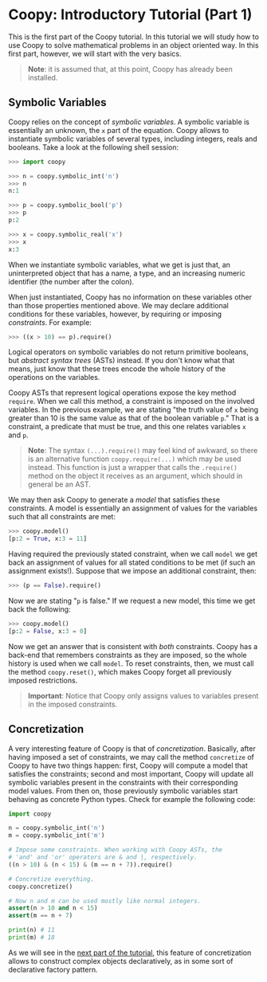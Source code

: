 # Coopy: Introductory Tutorial (Part 1)

This is the first part of the Coopy tutorial. In this tutorial we will study
how to use Coopy to solve mathematical problems in an object oriented way.
In this first part, however, we will start with the very basics. 

> **Note**: it is assumed that, at this point, Coopy has already been installed.

## Symbolic Variables

Coopy relies on the concept of *symbolic variables*. A symbolic variable is
essentially an unknown, the `x` part of the equation. Coopy allows to
instantiate symbolic variables of several types, including integers,
reals and booleans. Take a look at the following shell session:

```python
>>> import coopy

>>> n = coopy.symbolic_int('n')
>>> n
n:1

>>> p = coopy.symbolic_bool('p')
>>> p
p:2

>>> x = coopy.symbolic_real('x')
>>> x
x:3
```

When we instantiate symbolic variables, what we get is just that,
an uninterpreted object that has a name, a type, and an increasing
numeric identifier (the number after the colon).

When just instantiated, Coopy has no information on these variables
other than those properties mentioned above. We may declare additional
conditions for these variables, however, by requiring or imposing
*constraints*. For example:

```python
>>> ((x > 10) == p).require()
```

Logical operators on symbolic variables do not return primitive
booleans, but *abstract syntax trees* (ASTs) instead. If you don't know
what that means, just know that these trees encode the whole
history of the operations on the variables.

Coopy ASTs that represent logical operations expose the key 
method `require`. When we call this method, a constraint
is imposed on the involved variables. In the previous example,
we are stating "the truth value of `x` being greater than 10
is the same value as that of the boolean variable `p`."
That is a constraint, a predicate that must be true, 
and this one relates variables `x` and `p`.

> **Note**: The syntax `(...).require()` may feel kind of 
awkward, so there is an alternative function `coopy.require(...)`
which may be used instead. This function is just a wrapper
that calls the `.require()` method on the object it
receives as an argument, which should in general be an AST.

We may then ask Coopy to generate a *model* that satisfies these
constraints. A model is essentially an assignment of values
for the variables such that all constraints are met:

```python
>>> coopy.model()
[p:2 = True, x:3 = 11]
```

Having required the previously stated constraint, when we call
`model` we get back an assignment of values for all stated
conditions to be met (if such an assignment exists!).
Suppose that we impose an additional constraint, then:

```python
>>> (p == False).require()
```

Now we are stating "`p` is false." If we request a new model,
this time we get back the following:

```python
>>> coopy.model()
[p:2 = False, x:3 = 0]
```

Now we get an answer that is consistent with *both*
constraints. Coopy has a back-end that remembers constraints
as they are imposed, so the whole history is used when
we call `model`. To reset constraints, then, we must call
the method `coopy.reset()`, which makes Coopy forget all
previously imposed restrictions.

> **Important**: Notice that Coopy only assigns values to
variables present in the imposed constraints.

## Concretization

A very interesting feature of Coopy is that of *concretization*.
Basically, after having imposed a set of constraints, we may
call the method `concretize` of Coopy to have two things happen:
first, Coopy will compute a model that satisfies the constraints;
second and most important, Coopy will update all symbolic variables
present in the constraints with their corresponding model values. 
From then on, those previously symbolic variables start behaving as 
concrete Python types. Check for example the following code:

```python
import coopy

n = coopy.symbolic_int('n')
m = coopy.symbolic_int('m')

# Impose some constraints. When working with Coopy ASTs, the 
# 'and' and 'or' operators are & and |, respectively.
((n > 10) & (n < 15) & (m == n + 7)).require()

# Concretize everything.
coopy.concretize()

# Now n and m can be used mostly like normal integers.
assert(n > 10 and n < 15)
assert(m == n + 7)

print(n) # 11
print(m) # 18
```

As we will see in the [next part of the tutorial](tutorial-2.md), 
this feature of concretization allows to construct complex objects 
declaratively, as in some sort of declarative factory pattern. 